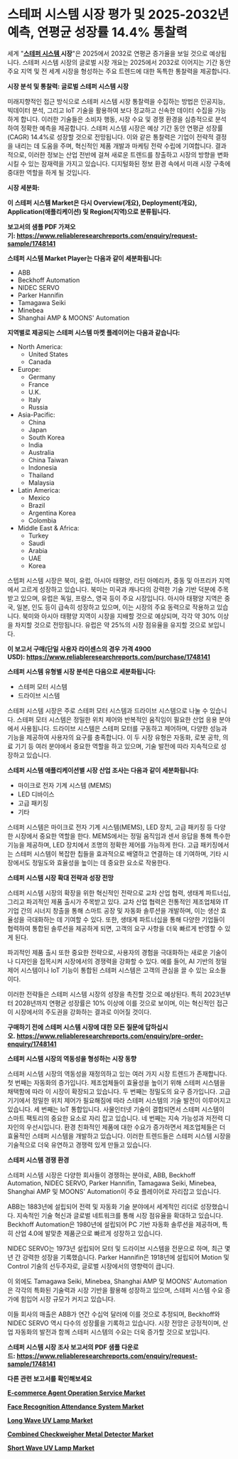 <p><h1>스테퍼 시스템 시장 평가 및 2025-2032년 예측, 연평균 성장률 14.4% 통찰력</h1></p><p>세계 "<strong><a href="https://www.reliableresearchreports.com/stepper-system-r1748141?utm_campaign=105&utm_medium=8&utm_source=Github&utm_content=ia&utm_term=16032025&utm_id=stepper-system">스테퍼 시스템&nbsp;</a></strong><strong>시장</strong>"은 2025에서 2032로 연평균 증가율을 보일 것으로 예상됩니다. 스테퍼 시스템 시장의 글로벌 시장 개요는 2025에서 2032로 이어지는 기간 동안 주요 지역 및 전 세계 시장을 형성하는 주요 트렌드에 대한 독특한 통찰력을 제공합니다.</p>
<p><strong>시장 분석 및 통찰력: 글로벌 스테퍼 시스템 시장</strong></p>
<p><p>미래지향적인 접근 방식으로 스테퍼 시스템 시장 통찰력을 수집하는 방법은 인공지능, 빅데이터 분석, 그리고 IoT 기술을 활용하여 보다 정교하고 신속한 데이터 수집을 가능하게 합니다. 이러한 기술들은 소비자 행동, 시장 수요 및 경쟁 환경을 심층적으로 분석하여 정확한 예측을 제공합니다. 스테퍼 시스템 시장은 예상 기간 동안 연평균 성장률(CAGR) 14.4%로 성장할 것으로 전망됩니다. 이와 같은 통찰력은 기업이 전략적 결정을 내리는 데 도움을 주며, 혁신적인 제품 개발과 마케팅 전략 수립에 기여합니다. 결과적으로, 이러한 정보는 산업 전반에 걸쳐 새로운 트렌드를 창출하고 시장의 방향을 변화시킬 수 있는 잠재력을 가지고 있습니다. 디지털화된 정보 환경 속에서 미래 시장 구축에 중대한 역할을 하게 될 것입니다.</p><a href="%7CAUTHORITHY_DOMAIN_URL%7C?utm_campaign=105&utm_medium=8&utm_source=Github&utm_content=ia&utm_term=16032025&utm_id=stepper-system"></a></p>
<p><strong>시장 세분화:</strong></p>
<p><strong>이 스테퍼 시스템 Market은 다시 Overview(개요), Deployment(개요), Application(애플리케이션) 및 Region(지역)으로 분류됩니다.</strong></p>
<p><strong>보고서의 샘플 PDF 가져오기:&nbsp;<a href="https://www.reliableresearchreports.com/enquiry/request-sample/1748141?utm_campaign=105&utm_medium=8&utm_source=Github&utm_content=ia&utm_term=16032025&utm_id=stepper-system">https://www.reliableresearchreports.com/enquiry/request-sample/1748141</a></strong><strong></strong></p>
<p><strong>스테퍼 시스템 Market Player는 다음과 같이 세분화됩니다:</strong></p>
<p><ul><li>ABB</li><li>Beckhoff Automation</li><li>NIDEC SERVO</li><li>Parker Hannifin</li><li>Tamagawa Seiki</li><li>Minebea</li><li>Shanghai AMP & MOONS' Automation</li></ul></p>
<p><strong>지역별로 제공되는 스테퍼 시스템 마켓 플레이어는 다음과 같습니다:</strong></p>
<p><ul>
    <li>
        North America:
        <ul>
            <li>United States</li>
            <li>Canada</li>
        </ul>
    </li>
    <li>
        Europe:
        <ul>
            <li>Germany</li>
            <li>France</li>
            <li>U.K.</li>
            <li>Italy</li>
            <li>Russia</li>
        </ul>
    </li>
    <li>
        Asia-Pacific:
        <ul>
            <li>China</li>
            <li>Japan</li>
            <li>South Korea</li>
            <li>India</li>
            <li>Australia</li>
            <li>China Taiwan</li>
            <li>Indonesia</li>
            <li>Thailand</li>
            <li>Malaysia</li>
        </ul>
    </li>
    <li>
        Latin America:
        <ul>
            <li>Mexico</li>
            <li>Brazil</li>
            <li>Argentina Korea</li>
            <li>Colombia</li>
        </ul>
    </li>
    <li>
        Middle East & Africa:
        <ul>
            <li>Turkey</li>
            <li>Saudi</li>
            <li>Arabia</li>
            <li>UAE</li>
            <li>Korea</li>
        </ul>
    </li>
    </ul></p>
<p><p>스텝퍼 시스템 시장은 북미, 유럽, 아시아 태평양, 라틴 아메리카, 중동 및 아프리카 지역에서 고르게 성장하고 있습니다. 북미는 미국과 캐나다의 강력한 기술 기반 덕분에 주목받고 있으며, 유럽은 독일, 프랑스, 영국 등이 주요 시장입니다. 아시아 태평양 지역은 중국, 일본, 인도 등이 급속히 성장하고 있으며, 이는 시장의 주요 동력으로 작용하고 있습니다. 북미와 아시아 태평양 지역이 시장을 지배할 것으로 예상되며, 각각 약 30% 이상을 차지할 것으로 전망됩니다. 유럽은 약 25%의 시장 점유율을 유지할 것으로 보입니다.</p></p>
<p><strong>이 보고서 구매(단일 사용자 라이센스의 경우 가격 4900 USD):&nbsp;<a href="https://www.reliableresearchreports.com/purchase/1748141?utm_campaign=105&utm_medium=8&utm_source=Github&utm_content=ia&utm_term=16032025&utm_id=stepper-system">https://www.reliableresearchreports.com/purchase/1748141</a></strong></p>
<p><strong>스테퍼 시스템 유형별 시장 분석은 다음으로 세분화됩니다:</strong></p>
<p><ul><li>스테퍼 모터 시스템</li><li>드라이브 시스템</li></ul></p>
<p><p>스테퍼 시스템 시장은 주로 스테퍼 모터 시스템과 드라이브 시스템으로 나눌 수 있습니다. 스테퍼 모터 시스템은 정밀한 위치 제어와 반복적인 움직임이 필요한 산업 응용 분야에서 사용됩니다. 드라이브 시스템은 스테퍼 모터를 구동하고 제어하며, 다양한 성능과 기능을 제공하여 사용자의 요구를 충족합니다. 이 두 시장 유형은 자동화, 로봇 공학, 의료 기기 등 여러 분야에서 중요한 역할을 하고 있으며, 기술 발전에 따라 지속적으로 성장하고 있습니다.</p></p>
<p><strong>스테퍼 시스템 애플리케이션별 시장 산업 조사는 다음과 같이 세분화됩니다:</strong></p>
<p><ul><li>마이크로 전자 기계 시스템 (MEMS)</li><li>LED 디바이스</li><li>고급 패키징</li><li>기타</li></ul></p>
<p><p>스테퍼 시스템은 마이크로 전자 기계 시스템(MEMS), LED 장치, 고급 패키징 등 다양한 시장에서 중요한 역할을 한다. MEMS에서는 정밀 움직임과 센서 응답을 통해 특수한 기능을 제공하며, LED 장치에서 조명의 정확한 제어를 가능하게 한다. 고급 패키징에서는 스테퍼 시스템이 복잡한 칩들을 효과적으로 배열하고 연결하는 데 기여하며, 기타 시장에서도 정밀도와 효율성을 높이는 데 중요한 요소로 작용한다.</p></p>
<p><strong>스테퍼 시스템 시장 확대 전략과 성장 전망</strong></p>
<p><p>스테퍼 시스템 시장의 확장을 위한 혁신적인 전략으로 교차 산업 협력, 생태계 파트너십, 그리고 파괴적인 제품 출시가 주목받고 있다. 교차 산업 협력은 전통적인 제조업체와 IT 기업 간의 시너지 창출을 통해 스마트 공장 및 자동화 솔루션을 개발하며, 이는 생산 효율성을 극대화하는 데 기여할 수 있다. 또한, 생태계 파트너십을 통해 다양한 기업들이 협력하여 통합된 솔루션을 제공하게 되면, 고객의 요구 사항을 더욱 빠르게 반영할 수 있게 된다.</p><p>파괴적인 제품 출시 또한 중요한 전략으로, 사용자의 경험을 극대화하는 새로운 기술이나 디자인을 접목시켜 시장에서의 경쟁력을 강화할 수 있다. 예를 들어, AI 기반의 정밀 제어 시스템이나 IoT 기능이 통합된 스테퍼 시스템은 고객의 관심을 끌 수 있는 요소들이다.</p><p>이러한 전략들은 스테퍼 시스템 시장의 성장을 촉진할 것으로 예상된다. 특히 2023년부터 2028년까지 연평균 성장률은 10% 이상에 이를 것으로 보이며, 이는 혁신적인 접근이 시장에서의 주도권을 강화하는 결과로 이어질 것이다.</p></p>
<p><strong>구매하기 전에 스테퍼 시스템 시장에 대한 모든 질문에 답하십시오.&nbsp;<a href="https://www.reliableresearchreports.com/enquiry/pre-order-enquiry/1748141?utm_campaign=105&utm_medium=8&utm_source=Github&utm_content=ia&utm_term=16032025&utm_id=stepper-system">https://www.reliableresearchreports.com/enquiry/pre-order-enquiry/1748141</a></strong><strong></strong></p>
<p><strong>스테퍼 시스템 시장의 역동성을 형성하는 시장 동향</strong></p>
<p><p>스테퍼 시스템 시장의 역동성을 재정의하고 있는 여러 가지 시장 트렌드가 존재합니다. 첫 번째는 자동화의 증가입니다. 제조업체들이 효율성을 높이기 위해 스테퍼 시스템을 채택함에 따라 이 시장이 확장되고 있습니다. 두 번째는 정밀도의 요구 증가입니다. 고급 기기에서 정밀한 위치 제어가 필요해짐에 따라 스테퍼 시스템의 기술 발전이 이루어지고 있습니다. 세 번째는 IoT 통합입니다. 사물인터넷 기술이 결합되면서 스테퍼 시스템이 스마트 팩토리의 중요한 요소로 자리 잡고 있습니다. 네 번째는 지속 가능성과 저전력 디자인의 우선시입니다. 환경 친화적인 제품에 대한 수요가 증가하면서 제조업체들은 더 효율적인 스테퍼 시스템을 개발하고 있습니다. 이러한 트렌드들은 스테퍼 시스템 시장을 기술적으로 더욱 유연하고 경쟁력 있게 만들고 있습니다.</p></p>
<p><strong>스테퍼 시스템 경쟁 환경</strong></p>
<p><p>스테퍼 시스템 시장은 다양한 회사들이 경쟁하는 분야로, ABB, Beckhoff Automation, NIDEC SERVO, Parker Hannifin, Tamagawa Seiki, Minebea, Shanghai AMP 및 MOONS' Automation이 주요 플레이어로 자리잡고 있습니다. </p><p>ABB는 1883년에 설립되어 전력 및 자동화 기술 분야에서 세계적인 리더로 성장했습니다. 지속적인 기술 혁신과 글로벌 네트워크를 통해 시장 점유율을 확대하고 있습니다. Beckhoff Automation은 1980년에 설립되어 PC 기반 자동화 솔루션을 제공하며, 특히 산업 4.0에 발맞춘 제품군으로 빠르게 성장하고 있습니다.</p><p>NIDEC SERVO는 1973년 설립되어 모터 및 드라이브 시스템을 전문으로 하며, 최근 몇 년 간 강력한 성장을 기록했습니다. Parker Hannifin은 1918년에 설립되어 Motion 및 Control 기술의 선두주자로, 글로벌 시장에서의 영향력이 큽니다.</p><p>이 외에도 Tamagawa Seiki, Minebea, Shanghai AMP 및 MOONS' Automation은 각각의 특화된 기술력과 시장 기반을 활용해 성장하고 있으며, 스테퍼 시스템 수요 증가에 힘입어 시장 규모가 커지고 있습니다. </p><p>이들 회사의 매출은 ABB가 연간 수십억 달러에 이를 것으로 추정되며, Beckhoff와 NIDEC SERVO 역시 다수의 성장률을 기록하고 있습니다. 시장 전망은 긍정적이며, 산업 자동화의 발전과 함께 스테퍼 시스템의 수요는 더욱 증가할 것으로 보입니다.</p></p>
<p><strong>스테퍼 시스템 시장 조사 보고서의 PDF 샘플 다운로드:&nbsp;<a href="https://www.reliableresearchreports.com/enquiry/request-sample/1748141?utm_campaign=105&utm_medium=8&utm_source=Github&utm_content=ia&utm_term=16032025&utm_id=stepper-system">https://www.reliableresearchreports.com/enquiry/request-sample/1748141</a></strong></p>
<p><strong></strong></p>
<p><strong></strong></p>
<p><strong></strong></p>
<p><strong></strong></p>
<p><strong>다른 관련 보고서를 확인해보세요</strong></p>
<p><strong><p><a href="https://github.com/boyertrull4r/Market-Research-Report-List-1/blob/main/e-commerce-agent-operation-service-market.md?utm_campaign=105&utm_medium=8&utm_source=Github&utm_content=ia&utm_term=16032025&utm_id=stepper-system">E-commerce Agent Operation Service Market</a></p><p><a href="https://github.com/siertnamba7u/Market-Research-Report-List-1/blob/main/face-recognition-attendance-system-market.md?utm_campaign=105&utm_medium=8&utm_source=Github&utm_content=ia&utm_term=16032025&utm_id=stepper-system">Face Recognition Attendance System Market</a></p><p><a href="https://github.com/pilukypalis/Market-Research-Report-List-1/blob/main/long-wave-uv-lamp-market.md?utm_campaign=105&utm_medium=8&utm_source=Github&utm_content=ia&utm_term=16032025&utm_id=stepper-system">Long Wave UV Lamp Market</a></p><p><a href="https://github.com/jugutstam/Market-Research-Report-List-1/blob/main/combined-checkweigher-metal-detector-market.md?utm_campaign=105&utm_medium=8&utm_source=Github&utm_content=ia&utm_term=16032025&utm_id=stepper-system">Combined Checkweigher Metal Detector Market</a></p><p><a href="https://github.com/zakkistuey/Market-Research-Report-List-1/blob/main/short-wave-uv-lamp-market.md?utm_campaign=105&utm_medium=8&utm_source=Github&utm_content=ia&utm_term=16032025&utm_id=stepper-system">Short Wave UV Lamp Market</a></p></strong></p>
